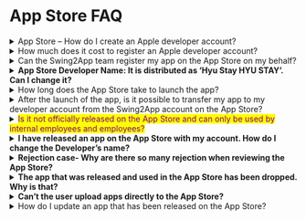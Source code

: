 # App Store FAQ

<details>

<summary>App Store – How do I create an Apple developer account?</summary>

Kindly check the below-mentioned link to know how to create an Apple developer account.

**☞ **<mark style="color:blue;">**See how to create an Apple developer account**</mark>

</details>

<details>

<summary>How much does it cost to register an Apple developer account?</summary>

The 1-year subscription to the Apple developer account costs 99 USD.

An Apple developer account must be renewed every 1 year.

If you don't pay before the expiration of the subscription period, the app will be removed from the App Store.

(Apps that have been removed can be re-registered after paying the fee)

</details>

<details>

<summary>Can the Swing2App team register my app on the App Store on my behalf?</summary>

Yes, we can.

If it's difficult for users to create their own Apple developer account, or if there is some other issue, users can launch their app to the App Store with a Swing2App account.

**\*Google cannot register as an account proxy.**

When you apply for an App Store upload, please agree to the proxy registration notices registered in the application and you will register with your Swing2App account.

However, regarding proxy registration, you must check and agree to all of the following notes.

![](<../.gitbook/assets/앱스토어 등록 주의사항.png>)

</details>

<details>

<summary><strong>App Store Developer Name: It is distributed as ‘Hyu Stay HYU STAY’. Can I change it?</strong></summary>

If you’ve registered with Apple as a Swing2App account, you can’t specify the distributor name for each app because you’re registered as a Swing2App public account.&#x20;

So, you’ll need to use the Swing2App developer name.&#x20;

**If you would like to specify a distributor, please create an Apple Developer Account.**&#x20;

When uploading the App Store, the Apple Developer Account you created: Enter your ID and password, and we’ll upload it to that account.&#x20;

The developer name is, of course, applied as a user name.

**☞ **<mark style="color:blue;">**\[Go to see how to create an Apple developer account]**</mark>

</details>

<details>

<summary>How long does the App Store take to launch the app?</summary>

The App Store will be uploaded to Swing2App and checked by the team in charge.

After the review period, it usually takes one to two weeks to launch.&#x20;

Usually, if there is no problem, it will be released within 2 weeks.&#x20;

However, Apple may take more than the above time because the review is often rejected.

</details>

<details>

<summary>After the launch of the app, is it possible to transfer my app to my developer account from the Swing2App account on the App Store?</summary>

Yes, you can.

After launching with a Swing2App Developer account, if you've registered for your Apple Developer account, you can move your app to that account.

However, moving the app to that account also requires you to re-register the app, so you will need to purchase an upload ticket and apply for the store upload request form \_(App Store upload ticket costs 20 USD)

In the Upload Application request form, you can fill in the existing released app transfer request, and fill in the account:ID and password you created.

</details>

<details>

<summary><mark style="color:purple;">Is it not officially released on the App Store and can only be used by internal employees and employees?</mark></summary>

The App Store does not approve the official launch of in-house apps for internal use within the company and used only by employees.

This means that you can only launch apps that are available to all users on the App Store.

Therefore, if you create an app that is only available to employees within your company, it will not be available on the App Store, which can be difficult for iPhone users to use.

The only way to do this is to release your app to users who have been added using test-flight, rather than making it officially available to the App Store.

**\[How to use the App Store test-flight]** <mark style="color:blue;">https://wp.swing2app.co.kr/knowledgebase/appstore-testflight/</mark>

The method of use is the same as using a paid app.

You'll need to purchase a swing paid app pass, an app store upload ticket.

After purchasing the upload ticket, please apply for the App Store upload from the App Production History page → the App Operation → Version Management \*App Operation.

It's not an actual official release, but the test-launched app will also be available after being vetted by Apple on the App Store.

Therefore, you will need to fill in all the fields on the upload application to apply. After the application is completed, please email : help@swing2app.co.kr the App Store test-flight request email.

Please collect and send us all the Apple accounts (email addresses) of users who want to use the iPhone app.

Once inside your iPhone, you can check your Apple-ID by entering the Settings menu.

\*Your Apple Account must be sent to the final.

\*If you make any additions in the future, you will need to purchase and apply for a re-upload ticket, so we recommend that you collect and forward the email accounts of all iPhone users.

The launch of the app store test-flight app takes about 3-5 days to review.

It's sooner than an official rollout of the app, and it's almost always approved without rejection.

Once the review and approval is complete, an invit email will be sent to the iPhone users' accounts above.

Users can check the invitation email and download the app to their iPhone.

<mark style="color:red;">**\[Precautions]**</mark>

1\)The launch of the test-flight app has a 90-day service period.

Apple's policy only allows you to use it for 90 days, and if you need more access to the iPhone app, you'll need to request an App Store upload again.

We will then update the app version again to get back to work.

2\) Paid app access is also available only if it is purchased.

Even if it's not an official release, the concept of launching it on the App Store is the same, so if it's not a paid app, it won't be available and you'll be suspended.

Therefore, you should continue to maintain the paid version of the app.

3\) Apple user accounts (email addresses) must be collected when you first apply for an App Store upload.

Each subsequent invitation to a user account, you will incur a cost because you will have to re-submit the upload request for each invitation.

</details>

<details>

<summary><strong>I have released an app on the App Store with my account. How do I change the Developer’s name?</strong></summary>

You might want to change your developer’s name while you’re using the App Store with your account.\
**For Apple, you can’t change the developer’s name along the way like Google.**\
You can only continue using the developer’s name you registered when you first created your developer account.\
You will not be able to change your developer’s name along the way for no particular reason.&#x20;

**Instead, Apple can change the account from individual to organization.**\
If you initially signed up as an individual and then changed to an organization, you can edit your developer’s name.

</details>

<details>

<summary><strong>Rejection case- Why are there so many rejection when reviewing the App Store?</strong> </summary>

Unlike Google, Apple has a lot of app reviews. Judging is refused for a variety of reasons. The most notable cases of rejection of the screening:

1. Violation of metadata policy: If there is no content within the app, or sexually related content, images, and offensive content.
2. Design minimum feature violation: When the app is the same as the website (if you create an app like a website, you can’t be recognized as an app)
3. Web link error: You can’t find the address because you entered the web link URL that is linked to the app incorrectly, or it’s the wrong web link address.
4. Use Apple’s Unique Images: When using images such as icons created by Apple
5. Unauthorized use of copyrighted images: Similar to the above, when you are using copyrighted images, such as brand logos and icons from other companies.
6. Image quality: When working with app icons, standby screen images, etc., the image quality is poor or low-quality image.
7. Request for personal information for membership: When requesting personal information such as the user’s phone number in the sign-up window
8. Private app: You must submit a demo account together to check the contents of the app.

The Play Store is reviewed by a similar policy as Apple, so please check the Play Store as well. \
There are many more cases of Apple rejection, so please refer to the relevant post for more details.

**☞ **<mark style="color:blue;">**See Apple App Store App Release Refusal Case**</mark>

</details>

<details>

<summary><strong>The app that was released and used in the App Store has been dropped. Why is that?</strong></summary>

Apple developers, unlike Google, have a one-year term. \* Google is used for a lifetime.\
So, Apple needs to renew the subscription period by paying the developer account fee every year.\
If a well-released app goes down, it is likely that the contract has expired.\
\
Please go to the Apple iTunes site and log in with your Developer account to check the period. [https://itunesconnect.apple.com](https://itunesconnect.apple.com/)\
if the contract has expired, you will be prompted to renew your membership on the main page.

Please renew your membership at the Apple Developer website. [https://developer.apple.com/](https://developer.apple.com/)\
**\*Apple Developer Fees; $129 per year.**

</details>

<details>

<summary><strong>Can’t the user upload apps directly to the App Store?</strong></summary>

Even if you have an Apple developer account, users can't upload their app directly to the App store.&#x20;

Users can only upload their app on the App store on behalf of Swing2App.&#x20;

Unlike Google, Apple doesn’t allow users to directly upload apps because they need the developer’s development source and security-related content, and so on.&#x20;

Please note that you can only upload from the developer (swing2app). **(App store upload fee: $20 per request)**

</details>

<details>

<summary>How do I update an app that has been released on the App Store?</summary>

As mentioned earlier, the App Store cannot be uploaded directly by the user, so if there is an update, you will need to reapply for the upload to Swing2App.

**Please reapply for the upload after purchasing the App Store upload request ticket ($20).**

Uploading costs are required for each update, so if there are any changes, it is recommended to work at once.

</details>
